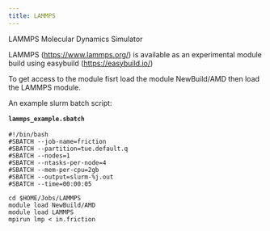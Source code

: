 ```yaml
---
title: LAMMPS
---
```


LAMMPS Molecular Dynamics Simulator

LAMMPS (https://www.lammps.org/) is available as an experimental module
build using easybuild (https://easybuild.io/)

To get access to the module fisrt load the module NewBuild/AMD then load
the LAMMPS module.

An example slurm batch script:

<div class="toccolours mw-collapsible mw-collapsed">
<div style="font-weight: bold; line-height: 1.6;">

`lammps_example.sbatch`

</div>

    #!/bin/bash
    #SBATCH --job-name=friction
    #SBATCH --partition=tue.default.q
    #SBATCH --nodes=1
    #SBATCH --ntasks-per-node=4
    #SBATCH --mem-per-cpu=2gb
    #SBATCH --output=slurm-%j.out
    #SBATCH --time=00:00:05

    cd $HOME/Jobs/LAMMPS
    module load NewBuild/AMD
    module load LAMMPS
    mpirun lmp < in.friction

</div>
